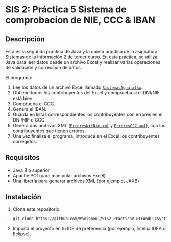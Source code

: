 #  SIS 2: Práctica 5 Sistema de comprobacion de NIE, CCC & IBAN

## Descripción

Esta es la segunda practica de Java y la quinta práctica de la asignatura Sistemas de la Información 2 de tercer curso. En esta práctica, se utiliza Java para leer datos desde un archivo Excel y realizar varias operaciones de validación y corrección de datos.

El programa:

1. Lee los datos de un archivo Excel llamado [`SistemasAgua.xlsx`](src/resources/SistemasAgua.xlsx).
2. Obtiene todos los contribuyentes del Excel y comprueba si el DNI/NIF está bien.
3. Comprueba el CCC.
4. Genera el IBAN.
5. Guarda en listas correspondientes los contribuyentes con errores en el DNI/NIF o CCC.
6. Genera dos archivos XML ([`ErroresNifNie.xml`](src/resources/ErroresNifNie.xml) y [`ErroresCCC.xml`](src/resources/ErroresCCC.xml)), con los contribuyentes que tienen errores.
7. Una vez finaliza el programa, introduce en el Excel los contribuyentes corregidos.
## Requisitos

- Java 8 o superior
- Apache POI (para manipular archivos Excel)
- Una librería para generar archivos XML (por ejemplo, JAXB)

## Instalación

1. Clona este repositorio:
   ```sh
   git clone https://github.com/Whxismou1/SIS2-PracticaV-NIFAndCCCSystem.git
   ```
2. Importa el proyecto en tu IDE de preferencia (por ejemplo, IntelliJ IDEA o Eclipse).
